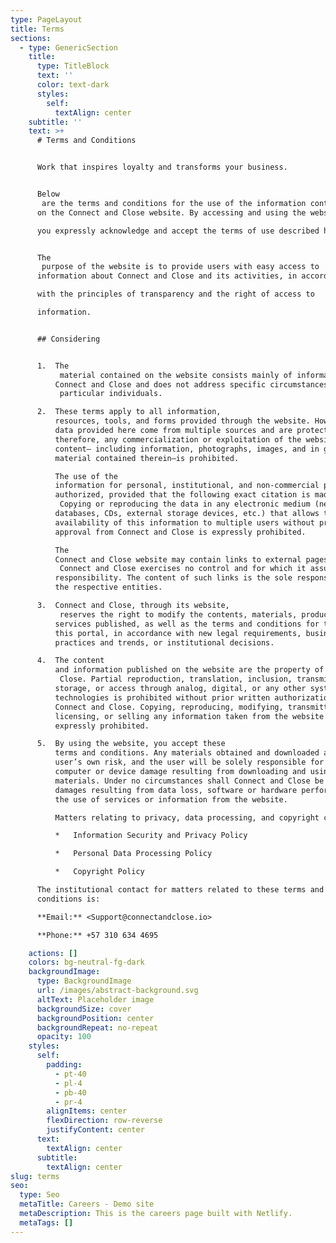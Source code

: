 ```yaml
---
type: PageLayout
title: Terms
sections:
  - type: GenericSection
    title:
      type: TitleBlock
      text: ''
      color: text-dark
      styles:
        self:
          textAlign: center
    subtitle: ''
    text: >+
      # Terms and Conditions


      Work that inspires loyalty and transforms your business.


      Below
       are the terms and conditions for the use of the information contained 
      on the Connect and Close website. By accessing and using the website, 

      you expressly acknowledge and accept the terms of use described here.


      The
       purpose of the website is to provide users with easy access to 
      information about Connect and Close and its activities, in accordance 

      with the principles of transparency and the right of access to 

      information.


      ## Considering


      1.  The
           material contained on the website consists mainly of information about 
          Connect and Close and does not address specific circumstances related to
           particular individuals.

      2.  These terms apply to all information, 
          resources, tools, and forms provided through the website. However, the 
          data provided here come from multiple sources and are protected by law; 
          therefore, any commercialization or exploitation of the website’s 
          content— including information, photographs, images, and in general all 
          material contained therein—is prohibited.

          The use of the 
          information for personal, institutional, and non-commercial purposes is 
          authorized, provided that the following exact citation is made: *"Source: Connect and Close - www\.connectandclose.io"*.
           Copying or reproducing the data in any electronic medium (networks, 
          databases, CDs, external storage devices, etc.) that allows the 
          availability of this information to multiple users without prior 
          approval from Connect and Close is expressly prohibited.

          The 
          Connect and Close website may contain links to external pages over which
           Connect and Close exercises no control and for which it assumes no 
          responsibility. The content of such links is the sole responsibility of 
          the respective entities.

      3.  Connect and Close, through its website,
           reserves the right to modify the contents, materials, products, and 
          services published, as well as the terms and conditions for the use of 
          this portal, in accordance with new legal requirements, business 
          practices and trends, or institutional decisions.

      4.  The content 
          and information published on the website are the property of Connect and
           Close. Partial reproduction, translation, inclusion, transmission, 
          storage, or access through analog, digital, or any other systems or 
          technologies is prohibited without prior written authorization from 
          Connect and Close. Copying, reproducing, modifying, transmitting, 
          licensing, or selling any information taken from the website is 
          expressly prohibited.

      5.  By using the website, you accept these 
          terms and conditions. Any materials obtained and downloaded are at the 
          user’s own risk, and the user will be solely responsible for any 
          computer or device damage resulting from downloading and using such 
          materials. Under no circumstances shall Connect and Close be liable for 
          damages resulting from data loss, software or hardware performance, or 
          the use of services or information from the website.

          Matters relating to privacy, data processing, and copyright can be consulted in the relevant policies:

          *   Information Security and Privacy Policy

          *   Personal Data Processing Policy

          *   Copyright Policy

      The institutional contact for matters related to these terms and
      conditions is:

      **Email:** <Support@connectandclose.io>

      **Phone:** +57 310 634 4695

    actions: []
    colors: bg-neutral-fg-dark
    backgroundImage:
      type: BackgroundImage
      url: /images/abstract-background.svg
      altText: Placeholder image
      backgroundSize: cover
      backgroundPosition: center
      backgroundRepeat: no-repeat
      opacity: 100
    styles:
      self:
        padding:
          - pt-40
          - pl-4
          - pb-40
          - pr-4
        alignItems: center
        flexDirection: row-reverse
        justifyContent: center
      text:
        textAlign: center
      subtitle:
        textAlign: center
slug: terms
seo:
  type: Seo
  metaTitle: Careers - Demo site
  metaDescription: This is the careers page built with Netlify.
  metaTags: []
---
```

